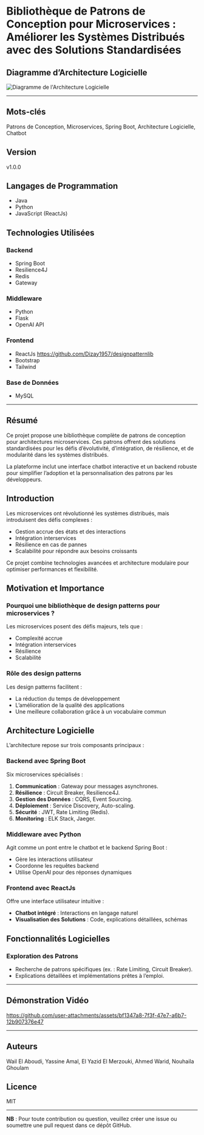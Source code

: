 # Bibliothèque de Patrons de Conception pour Microservices : Améliorer les Systèmes Distribués avec des Solutions Standardisées

## Diagramme d’Architecture Logicielle
![Diagramme de l'Architecture Logicielle](https://github.com/user-attachments/assets/bd1eee1b-7034-4df0-bcdf-e2956da9a91e)

---

## Mots-clés
Patrons de Conception, Microservices, Spring Boot, Architecture Logicielle, Chatbot

## Version
v1.0.0

## Langages de Programmation
- Java
- Python
- JavaScript (ReactJs)

## Technologies Utilisées

### Backend
- Spring Boot
- Resilience4J
- Redis
- Gateway

### Middleware
- Python
- Flask
- OpenAI API

### Frontend
- ReactJs  https://github.com/Dizay1957/designpatternlib
- Bootstrap
- Tailwind

### Base de Données
- MySQL

---

## Résumé
Ce projet propose une bibliothèque complète de patrons de conception pour architectures microservices. Ces patrons offrent des solutions standardisées pour les défis d’évolutivité, d’intégration, de résilience, et de modularité dans les systèmes distribués. 

La plateforme inclut une interface chatbot interactive et un backend robuste pour simplifier l’adoption et la personnalisation des patrons par les développeurs.

## Introduction
Les microservices ont révolutionné les systèmes distribués, mais introduisent des défis complexes :
- Gestion accrue des états et des interactions
- Intégration interservices
- Résilience en cas de pannes
- Scalabilité pour répondre aux besoins croissants

Ce projet combine technologies avancées et architecture modulaire pour optimiser performances et flexibilité.

## Motivation et Importance
### Pourquoi une bibliothèque de design patterns pour microservices ?
Les microservices posent des défis majeurs, tels que :
- Complexité accrue
- Intégration interservices
- Résilience
- Scalabilité

### Rôle des design patterns
Les design patterns facilitent :
- La réduction du temps de développement
- L’amélioration de la qualité des applications
- Une meilleure collaboration grâce à un vocabulaire commun

## Architecture Logicielle
L’architecture repose sur trois composants principaux :

### Backend avec Spring Boot
Six microservices spécialisés :
1. **Communication** : Gateway pour messages asynchrones.
2. **Résilience** : Circuit Breaker, Resilience4J.
3. **Gestion des Données** : CQRS, Event Sourcing.
4. **Déploiement** : Service Discovery, Auto-scaling.
5. **Sécurité** : JWT, Rate Limiting (Redis).
6. **Monitoring** : ELK Stack, Jaeger.

### Middleware avec Python
Agit comme un pont entre le chatbot et le backend Spring Boot :
- Gère les interactions utilisateur
- Coordonne les requêtes backend
- Utilise OpenAI pour des réponses dynamiques

### Frontend avec ReactJs
Offre une interface utilisateur intuitive :
- **Chatbot intégré** : Interactions en langage naturel
- **Visualisation des Solutions** : Code, explications détaillées, schémas

## Fonctionnalités Logicielles
### Exploration des Patrons
- Recherche de patrons spécifiques (ex. : Rate Limiting, Circuit Breaker).
- Explications détaillées et implémentations prêtes à l’emploi.

---

## Démonstration Vidéo
https://github.com/user-attachments/assets/bf1347a8-7f3f-47e7-a6b7-12b907376e47

---

## Auteurs
Wail El Aboudi, Yassine Amal, El Yazid El Merzouki, Ahmed Warid, Nouhaila Ghoulam

## Licence
MIT

---
**NB** : Pour toute contribution ou question, veuillez créer une issue ou soumettre une pull request dans ce dépôt GitHub.
